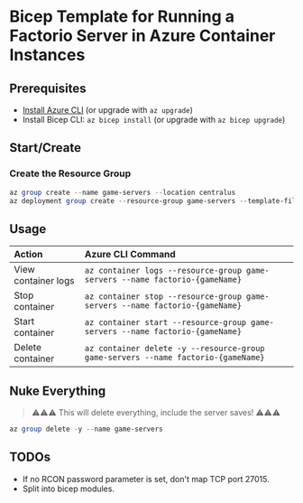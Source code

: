# Bicep Template for Running a Factorio Server in Azure Container Instances

## Prerequisites

- [Install Azure CLI](https://docs.microsoft.com/en-us/cli/azure/) (or upgrade with `az upgrade`)
- Install Bicep CLI: `az bicep install` (or upgrade with `az bicep upgrade`)

## Start/Create

### Create the Resource Group

```powershell
az group create --name game-servers --location centralus
az deployment group create --resource-group game-servers --template-file ./factorio.bicep --parameters location=centralus
```

## Usage

| Action              | Azure CLI Command |
| :------------------ | :---------------- |
| View container logs | `az container logs --resource-group game-servers --name factorio-{gameName}`
| Stop container      | `az container stop --resource-group game-servers --name factorio-{gameName}`
| Start container     | `az container start --resource-group game-servers --name factorio-{gameName}`
| Delete container    | `az container delete -y --resource-group game-servers --name factorio-{gameName}`

## Nuke Everything

> ⚠️⚠️⚠️ This will delete everything, include the server saves! ⚠️⚠️⚠️

```powershell
az group delete -y --name game-servers
```

## TODOs

- If no RCON password parameter is set, don't map TCP port 27015.
- Split into bicep modules.
